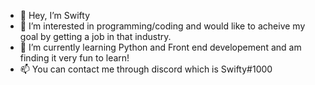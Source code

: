 - 👋 Hey, I’m Swifty
- 👀 I’m interested in programming/coding and would like to acheive my goal by getting a job in that industry.
- 🌱 I’m currently learning Python and Front end developement and am finding it very fun to learn!
- 📫 You can contact me through discord which is Swifty#1000
